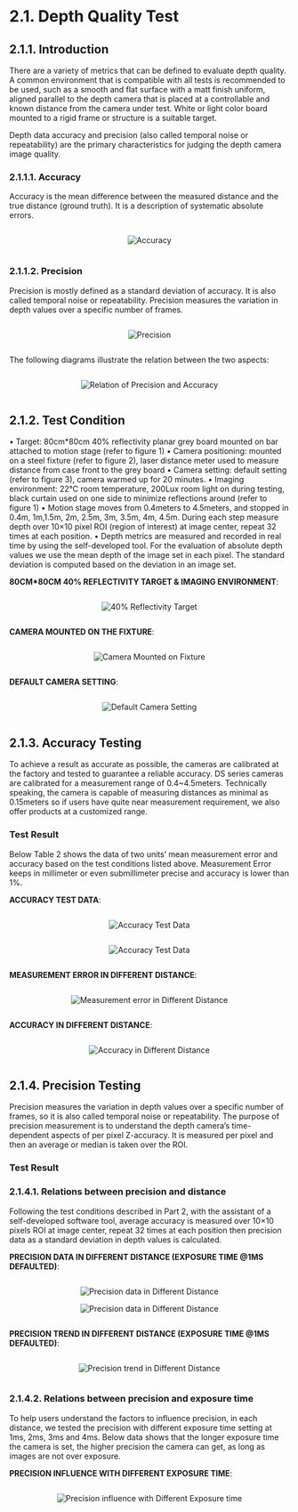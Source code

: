 # 2.1. Depth Quality Test

## 2.1.1. Introduction

There are a variety of metrics that can be defined to evaluate depth quality. A common environment that is compatible with all tests is recommended to be used, such as a smooth and flat surface with a matt finish uniform, aligned parallel to the depth camera that is placed at a controllable and known distance from the camera under test. White or light color board mounted to a rigid frame or structure is a suitable target.

Depth data accuracy and precision (also called temporal noise or repeatability) are the primary characteristics for judging the depth camera image quality.

### 2.1.1.1. Accuracy

Accuracy is the mean difference between the measured distance and the true distance (ground truth). It is a description of systematic absolute errors.

<div class="center">

![Accuracy](Depth-Quality-Test-asserts/01.png)

</div>

### 2.1.1.2. Precision

Precision is mostly defined as a standard deviation of accuracy. It is also called temporal noise or repeatability. Precision measures the variation in depth values over a specific number of frames.

<div class="center">

![Precision](Depth-Quality-Test-asserts/02.png)

</div>

The following diagrams illustrate the relation between the two aspects:

<div class="center">

![Relation of Precision and Accuracy](<../../../zh-cn/ApplicationNote/DS86&87/Depth-Quality-Test-asserts/03.png>)

</div>

## 2.1.2. Test Condition

• Target: 80cm\*80cm 40% reflectivity planar grey board mounted on bar attached to motion stage (refer to figure 1)
• Camera positioning: mounted on a steel fixture (refer to figure 2), laser distance meter used to measure distance from case front to the grey board
• Camera setting: default setting (refer to figure 3), camera warmed up for 20 minutes.
• Imaging environment: 22℃ room temperature, 200Lux room light on during testing, black curtain used on one side to minimize reflections around (refer to figure 1)
• Motion stage moves from 0.4meters to 4.5meters, and stopped in 0.4m, 1m,1.5m, 2m, 2.5m, 3m, 3.5m, 4m, 4.5m. During each step measure depth over 10×10 pixel ROI (region of interest) at image center, repeat 32 times at each position.
• Depth metrics are measured and recorded in real time by using the self-developed tool. For the evaluation of absolute depth values we use the mean depth of the image set in each pixel. The standard deviation is computed based on the deviation in an image set.

**80CM\*80CM 40% REFLECTIVITY TARGET & IMAGING ENVIRONMENT**:

<div class="center">

![40% Reflectivity Target](<../../../zh-cn/ApplicationNote/DS86&87/Depth-Quality-Test-asserts/04.png>)

</div>

**CAMERA MOUNTED ON THE FIXTURE**:

<div class="center">

![Camera Mounted on Fixture](<../../../zh-cn/ApplicationNote/DS86&87/Depth-Quality-Test-asserts/05.png>)

</div>

**DEFAULT CAMERA SETTING**:

<div class="center">

![Default Camera Setting](<../../../zh-cn/ApplicationNote/DS86&87/Depth-Quality-Test-asserts/06.png>)

</div>

## 2.1.3. Accuracy Testing

To achieve a result as accurate as possible, the cameras are calibrated at the factory and tested to guarantee a reliable accuracy. DS series cameras are calibrated for a measurement range of 0.4~4.5meters. Technically speaking, the camera is capable of measuring distances as minimal as 0.15meters so if users have quite near measurement requirement, we also offer products at a customized range.

### Test Result

Below Table 2 shows the data of two units’ mean measurement error and accuracy based on the test conditions listed above. Measurement Error keeps in millimeter or even submillimeter precise and accuracy is lower than 1%.

**ACCURACY TEST DATA**:

<div class="center">

![Accuracy Test Data](<../../../zh-cn/ApplicationNote/DS86&87/Depth-Quality-Test-asserts/07.png>)

</div>

<div class="center">

![Accuracy Test Data](<../../../zh-cn/ApplicationNote/DS86&87/Depth-Quality-Test-asserts/08.png>)

</div>

**MEASUREMENT ERROR IN DIFFERENT DISTANCE**:

<div class="center">

![Measurement error in Different Distance](<../../../zh-cn/ApplicationNote/DS86&87/Depth-Quality-Test-asserts/09.png>)

</div>

**ACCURACY IN DIFFERENT DISTANCE**:

<div class="center">

![Accuracy in Different Distance](<../../../zh-cn/ApplicationNote/DS86&87/Depth-Quality-Test-asserts/10.png>)

</div>

## 2.1.4. Precision Testing

Precision measures the variation in depth values over a specific number of frames, so it is also called temporal noise or repeatability. The purpose of precision measurement is to understand the depth camera’s time-dependent aspects of per pixel Z-accuracy. It is measured per pixel and then an average or median is taken over the ROI.

### Test Result

### 2.1.4.1. Relations between precision and distance

Following the test conditions described in Part 2, with the assistant of a self-developed software tool, average accuracy is measured over 10×10 pixels ROI at image center, repeat 32 times at each position then precision data as a standard deviation in depth values is calculated.

**PRECISION DATA IN DIFFERENT DISTANCE (EXPOSURE TIME @1MS DEFAULTED)**:

<div class="center">

![Precision data in Different Distance](<../../../zh-cn/ApplicationNote/DS86&87/Depth-Quality-Test-asserts/11.png>)

![Precision data in Different Distance](<../../../zh-cn/ApplicationNote/DS86&87/Depth-Quality-Test-asserts/12.png>)

</div>

**PRECISION TREND IN DIFFERENT DISTANCE (EXPOSURE TIME @1MS DEFAULTED)**:

<div class="center">

![Precision trend in Different Distance](<../../../zh-cn/ApplicationNote/DS86&87/Depth-Quality-Test-asserts/13.png>)

</div>

### 2.1.4.2. Relations between precision and exposure time

To help users understand the factors to influence precision, in each distance, we tested the precision with different exposure time setting at 1ms, 2ms, 3ms and 4ms. Below data shows that the longer exposure time the camera is set, the higher precision the camera can get, as long as images are not over exposure.

**PRECISION INFLUENCE WITH DIFFERENT EXPOSURE TIME**:

<div class="center">

![Precision influence with Different Exposure time](<../../../zh-cn/ApplicationNote/DS86&87/Depth-Quality-Test-asserts/14.png>)

</div>

<style>
.center
{
  width: auto;
  display: table;
  margin-left: auto;
  margin-right: auto;
}
</style>
